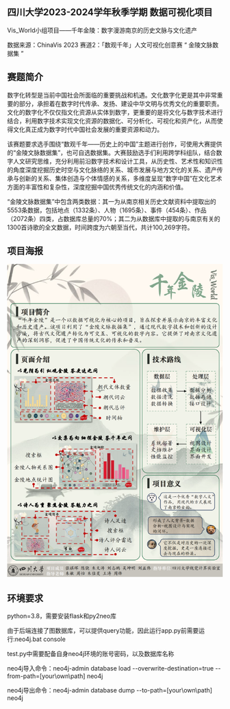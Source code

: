 ## 四川大学2023-2024学年秋季学期 数据可视化项目 
Vis_World小组项目——千年金陵：数字漫游南京的历史文脉与文化遗产

数据来源：ChinaVis 2023 赛道2：「数观千年」人文可视化创意赛 “ 金陵文脉数据集 ”

## 赛题简介
数字化转型是当前中国社会所面临的重要挑战和机遇。文化数字化更是其中非常重要的部分，承担着在数字时代传承、发扬、建设中华文明与优秀文化的重要职责。文化的数字化不仅仅指文化资源从实体到数字，更重要的是将文化与数字技术进行结合，利用数字技术实现文化资源的数据化、可分析化、可视化和资产化，从而使得文化真正成为数字时代中国社会发展的重要资源和动力。

该赛题要求选手围绕“数观千年——历史上的中国”主题进行创作，可使用大赛提供的“金陵文脉数据集”，也可自选数据集。大赛鼓励选手们利用跨学科组队，结合数字人文研究思维，充分利用前沿数字技术和设计工具，从历史性、艺术性和知识性的角度深度挖掘历史时空与文化脉络的关系、城市发展与地方文化的关系、遗产传承与创新的关系、集体创造与个体情感的关系，多维度呈现“数字中国”在文化艺术方面的丰富性和复杂性，深度挖掘中国优秀传统文化的内涵和价值。

“金陵文脉数据集”中包含两类数据：其一为从南京相关历史文献资料中提取出的5553条数据，包括地点（1332条）、人物（1695条）、事件（454条）、作品（2072条）四类，占数据库总量的70%；其二为从数据库中提取的与南京有关的1300首诗歌的全文数据，时间跨度为六朝至当代，共计100,269字符。

## 项目海报
![](img/poster.png)

## 环境要求
python=3.8，需要安装flask和py2neo库

由于后端连接了图数据库，可以提供query功能，因此运行app.py前需要运行:neo4j.bat console

test.py中需要配备自身neo4j环境的账号密码，以及数据库名称

neo4j导入命令：neo4j-admin database load --overwrite-destination=true --from-path=[your\own\path\]  neo4j

neo4j导出命令：neo4j-admin database dump --to-path=[your\own\path\] neo4j

